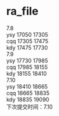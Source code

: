 # ra_file
7.8  
ysy	17050	17305  
cqq	17305	17475  
kdy	17475	17730  
7.9  
ysy	17730	17985  
cqq	17985	18155  
kdy	18155	18410  
7.10  
ysy	18410	18665  
cqq	18665	18835  
kdy	18835	19090  
下次提交时间：7.10   
